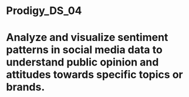 # Prodigy_DS_04
# Analyze and visualize sentiment patterns in social media data to understand public opinion and attitudes towards specific topics or brands.
